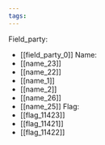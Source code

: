 ```yaml
---
tags:
---
```

Field_party:
- [[field_party_0]]
Name:
- [[name_23]]
- [[name_22]]
- [[name_1]]
- [[name_2]]
- [[name_26]]
- [[name_25]]
Flag:
- [[flag_11423]]
- [[flag_11421]]
- [[flag_11422]]
